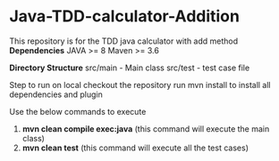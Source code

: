 # Java-TDD-calculator-Addition

This repository is for the TDD java calculator with add method
**Dependencies**
JAVA >= 8
Maven >= 3.6

**Directory Structure**
src/main - Main class
src/test - test case file

Step to run on local
checkout the repository
run mvn install to install all dependencies and plugin

Use the below commands to execute 
 
 1) **mvn clean compile exec:java** (this command will execute the main class)
 2) **mvn clean test** (this command will execute all the test cases)

